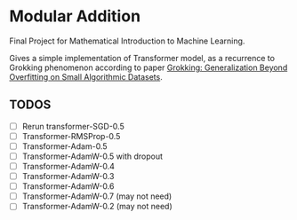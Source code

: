 # Modular Addition

Final Project for Mathematical Introduction to Machine Learning.

Gives a simple implementation of Transformer model, as a recurrence to Grokking phenomenon according to paper [Grokking: Generalization Beyond Overfitting on Small Algorithmic Datasets](https://arxiv.org/abs/2201.02177).

## TODOS

- [ ] Rerun transformer-SGD-0.5
- [ ] Transformer-RMSProp-0.5
- [ ] Transformer-Adam-0.5
- [ ] Transformer-AdamW-0.5 with dropout
- [ ] Transformer-AdamW-0.4
- [ ] Transformer-AdamW-0.3
- [ ] Transformer-AdamW-0.6
- [ ] Transformer-AdamW-0.7 (may not need)
- [ ] Transformer-AdamW-0.2 (may not need)
